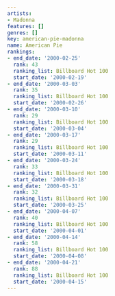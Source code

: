 ```yaml
---
artists:
- Madonna
features: []
genres: []
key: american-pie-madonna
name: American Pie
rankings:
- end_date: '2000-02-25'
  rank: 43
  ranking_list: Billboard Hot 100
  start_date: '2000-02-19'
- end_date: '2000-03-03'
  rank: 35
  ranking_list: Billboard Hot 100
  start_date: '2000-02-26'
- end_date: '2000-03-10'
  rank: 29
  ranking_list: Billboard Hot 100
  start_date: '2000-03-04'
- end_date: '2000-03-17'
  rank: 29
  ranking_list: Billboard Hot 100
  start_date: '2000-03-11'
- end_date: '2000-03-24'
  rank: 33
  ranking_list: Billboard Hot 100
  start_date: '2000-03-18'
- end_date: '2000-03-31'
  rank: 32
  ranking_list: Billboard Hot 100
  start_date: '2000-03-25'
- end_date: '2000-04-07'
  rank: 40
  ranking_list: Billboard Hot 100
  start_date: '2000-04-01'
- end_date: '2000-04-14'
  rank: 58
  ranking_list: Billboard Hot 100
  start_date: '2000-04-08'
- end_date: '2000-04-21'
  rank: 88
  ranking_list: Billboard Hot 100
  start_date: '2000-04-15'
---
```


